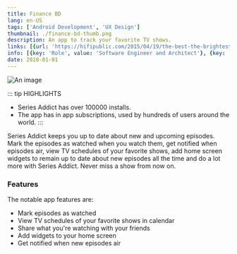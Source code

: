 ```yaml
---
title: Finance BD
lang: en-US
tags: ['Android Development', 'UX Design']
thumbnail: ./finance-bd-thumb.png
description: An app to track your favorite TV shows.
links: [{url: 'https://hifipublic.com/2015/04/19/the-best-the-brightest-app-developers-of-bangladesh-honored/', text: 'View featured article', icon: ['fas', 'newspaper']}]
info: [{key: 'Role', value: 'Software Engineer and Architect'}, {key: 'Employment', value: 'Self employed'}, {key: 'Skills involved', value: ['Android SDK', 'Custom View Development', 'Performance Analysis', 'UX Design', 'Calculus', 'Geometry']}, {key: 'Tech used', value: ['Java', 'Android SDK', 'Android Studio', 'Performance Monitor', 'Maven']}]
date: 2018-01-01
---
```

![An image](/finance-bd.png)

::: tip HIGHLIGHTS
- Series Addict has over 100000 installs.
- The app has in app subscriptions, used by hundreds of users around the world.
:::

Series Addict keeps you up to date about new and upcoming episodes. Mark the episodes as watched when you watch them, get notified when episodes air, view TV schedules of your favorite shows, add home screen widgets to remain up to date about new episodes all the time and do a lot more with Series Addict. Never miss a show from now on.

### Features
The notable app features are:
- Mark episodes as watched
- View TV schedules of your favorite shows in calendar
- Share what you're watching with your friends
- Add widgets to your home screen
- Get notified when new episodes air